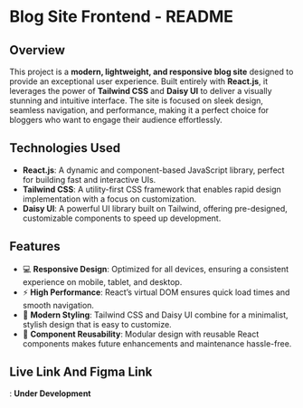 # Blog Site Frontend - README

## Overview
This project is a **modern, lightweight, and responsive blog site** designed to provide an exceptional user experience. Built entirely with **React.js**, it leverages the power of **Tailwind CSS** and **Daisy UI** to deliver a visually stunning and intuitive interface. The site is focused on sleek design, seamless navigation, and performance, making it a perfect choice for bloggers who want to engage their audience effortlessly.

## Technologies Used

- **React.js**: A dynamic and component-based JavaScript library, perfect for building fast and interactive UIs.
- **Tailwind CSS**: A utility-first CSS framework that enables rapid design implementation with a focus on customization.
- **Daisy UI**: A powerful UI library built on Tailwind, offering pre-designed, customizable components to speed up development.

## Features

- 💻 **Responsive Design**: Optimized for all devices, ensuring a consistent experience on mobile, tablet, and desktop.
- ⚡ **High Performance**: React’s virtual DOM ensures quick load times and smooth navigation.
- 🎨 **Modern Styling**: Tailwind CSS and Daisy UI combine for a minimalist, stylish design that is easy to customize.
- 🔄 **Component Reusability**: Modular design with reusable React components makes future enhancements and maintenance hassle-free.


## Live Link And Figma Link

 : **Under Development**
